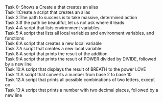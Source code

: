 Task 0: Shows a Create a that creates an alias\
Task 1:Create a script that creates an alias\
Task 2:The path to success is to take massive, determined action\
Task 3:If the path be beautiful, let us not ask where it leads\
Task 4:A script that lists environment variables\
Task 5:A script that lists all local variables and environment variables, and functions\
Task 6:A script that creates a new local variable\
Task 7:A script that creates a new local variable\
Task 8:A script that prints the result of the addition\
Task 9:A script that prints the result of POWER divided by DIVIDE, followed by a new line\
Task 10:A script that displays the result of BREATH to the power LOVE\
Task 11:A script that converts a number from base 2 to base 10\
Task 12:A script that prints all possible combinations of two letters, except oo\
Task 13:A script that prints a number with two decimal places, followed by a new line
